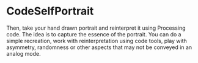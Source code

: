 # CodeSelfPortrait
 Then, take your hand drawn portrait and reinterpret it using Processing code. The idea is to capture the essence of the portrait. You can do a simple recreation, work with reinterpretation using code tools, play with asymmetry, randomness or other aspects that may not be conveyed in an analog mode.
